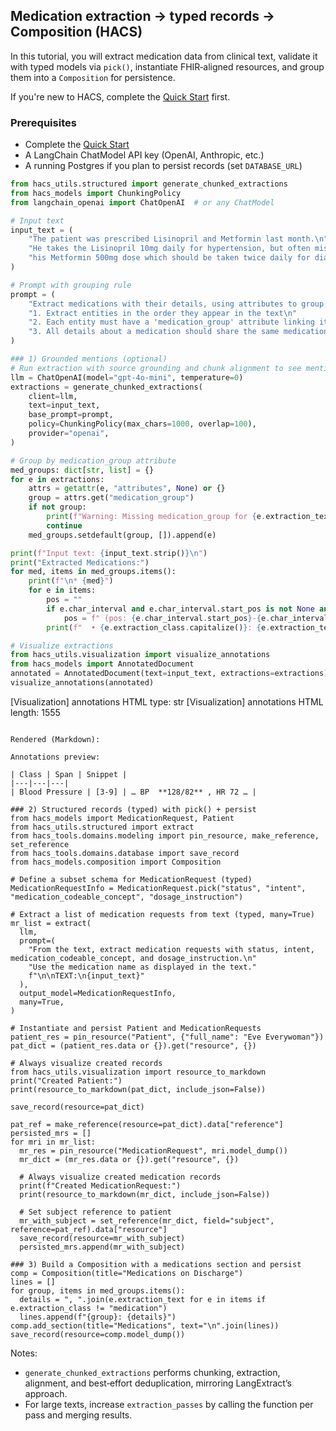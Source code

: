 ## Medication extraction → typed records → Composition (HACS)

In this tutorial, you will extract medication data from clinical text, validate it with typed models via `pick()`, instantiate FHIR‑aligned resources, and group them into a `Composition` for persistence.

If you're new to HACS, complete the [Quick Start](../quick-start.md) first.

### Prerequisites

- Complete the [Quick Start](../quick-start.md)
- A LangChain ChatModel API key (OpenAI, Anthropic, etc.)
- A running Postgres if you plan to persist records (set `DATABASE_URL`)

```python
from hacs_utils.structured import generate_chunked_extractions
from hacs_models import ChunkingPolicy
from langchain_openai import ChatOpenAI  # or any ChatModel

# Input text
input_text = (
    "The patient was prescribed Lisinopril and Metformin last month.\n"
    "He takes the Lisinopril 10mg daily for hypertension, but often misses\n"
    "his Metformin 500mg dose which should be taken twice daily for diabetes.\n"
)

# Prompt with grouping rule
prompt = (
    "Extract medications with their details, using attributes to group related information:\n\n"
    "1. Extract entities in the order they appear in the text\n"
    "2. Each entity must have a 'medication_group' attribute linking it to its medication\n"
    "3. All details about a medication should share the same medication_group value\n"
)

### 1) Grounded mentions (optional)
# Run extraction with source grounding and chunk alignment to see mentions and spans
llm = ChatOpenAI(model="gpt-4o-mini", temperature=0)
extractions = generate_chunked_extractions(
    client=llm,
    text=input_text,
    base_prompt=prompt,
    policy=ChunkingPolicy(max_chars=1000, overlap=100),
    provider="openai",
)

# Group by medication_group attribute
med_groups: dict[str, list] = {}
for e in extractions:
    attrs = getattr(e, "attributes", None) or {}
    group = attrs.get("medication_group")
    if not group:
        print(f"Warning: Missing medication_group for {e.extraction_text}")
        continue
    med_groups.setdefault(group, []).append(e)

print(f"Input text: {input_text.strip()}\n")
print("Extracted Medications:")
for med, items in med_groups.items():
    print(f"\n* {med}")
    for e in items:
        pos = ""
        if e.char_interval and e.char_interval.start_pos is not None and e.char_interval.end_pos is not None:
            pos = f" (pos: {e.char_interval.start_pos}-{e.char_interval.end_pos})"
        print(f"  • {e.extraction_class.capitalize()}: {e.extraction_text}{pos}")

# Visualize extractions
from hacs_utils.visualization import visualize_annotations
from hacs_models import AnnotatedDocument
annotated = AnnotatedDocument(text=input_text, extractions=extractions)
visualize_annotations(annotated)

```
[Visualization] annotations HTML type: str
[Visualization] annotations HTML length: 1555
```

Rendered (Markdown):

Annotations preview:

| Class | Span | Snippet |
|---|---|---|
| Blood Pressure | [3-9] | … BP  **128/82** , HR 72 … |

### 2) Structured records (typed) with pick() + persist
from hacs_models import MedicationRequest, Patient
from hacs_utils.structured import extract
from hacs_tools.domains.modeling import pin_resource, make_reference, set_reference
from hacs_tools.domains.database import save_record
from hacs_models.composition import Composition

# Define a subset schema for MedicationRequest (typed)
MedicationRequestInfo = MedicationRequest.pick("status", "intent", "medication_codeable_concept", "dosage_instruction")

# Extract a list of medication requests from text (typed, many=True)
mr_list = extract(
  llm,
  prompt=(
    "From the text, extract medication requests with status, intent, medication_codeable_concept, and dosage_instruction.\n"
    "Use the medication name as displayed in the text."
    f"\n\nTEXT:\n{input_text}"
  ),
  output_model=MedicationRequestInfo,
  many=True,
)

# Instantiate and persist Patient and MedicationRequests
patient_res = pin_resource("Patient", {"full_name": "Eve Everywoman"})
pat_dict = (patient_res.data or {}).get("resource", {})

# Always visualize created records
from hacs_utils.visualization import resource_to_markdown
print("Created Patient:")
print(resource_to_markdown(pat_dict, include_json=False))

save_record(resource=pat_dict)

pat_ref = make_reference(resource=pat_dict).data["reference"]
persisted_mrs = []
for mri in mr_list:
  mr_res = pin_resource("MedicationRequest", mri.model_dump())
  mr_dict = (mr_res.data or {}).get("resource", {})
  
  # Always visualize created medication records
  print(f"Created MedicationRequest:")
  print(resource_to_markdown(mr_dict, include_json=False))
  
  # Set subject reference to patient
  mr_with_subject = set_reference(mr_dict, field="subject", reference=pat_ref).data["resource"]
  save_record(resource=mr_with_subject)
  persisted_mrs.append(mr_with_subject)

### 3) Build a Composition with a medications section and persist
comp = Composition(title="Medications on Discharge")
lines = []
for group, items in med_groups.items():
  details = ", ".join(e.extraction_text for e in items if e.extraction_class != "medication")
  lines.append(f"{group}: {details}")
comp.add_section(title="Medications", text="\n".join(lines))
save_record(resource=comp.model_dump())
```

Notes:
- `generate_chunked_extractions` performs chunking, extraction, alignment, and best‑effort deduplication, mirroring LangExtract’s approach.
- For large texts, increase `extraction_passes` by calling the function per pass and merging results.


